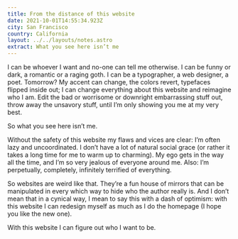 ```yaml
---
title: From the distance of this website
date: 2021-10-01T14:55:34.923Z
city: San Francisco
country: California
layout: ../../layouts/notes.astro
extract: What you see here isn’t me
---
```

I can be whoever I want and no-one can tell me otherwise. I can be funny or dark, a romantic or a raging goth. I can be a typographer, a web designer, a poet. Tomorrow? My accent can change, the colors revert, typefaces flipped inside out; I can change everything about this website and reimagine who I am. Edit the bad or worrisome or downright embarrassing stuff out, throw away the unsavory stuff, until I’m only showing you me at my very best.

So what you see here isn’t me. 

Without the safety of this website my flaws and vices are clear: I’m often lazy and uncoordinated. I don’t have a lot of natural social grace (or rather it takes a long time for me to warm up to charming). My ego gets in the way all the time, and I’m so very jealous of everyone around me. Also: I’m perpetually, completely, infinitely terrified of everything.

So websites are weird like that. They’re a fun house of mirrors that can be manipulated in every which way to hide who the author really is. And I don’t mean that in a cynical way, I mean to say this with a dash of optimism: with this website I can redesign myself as much as I do the homepage (I hope you like the new one). 

With this website I can figure out who I want to be. 
